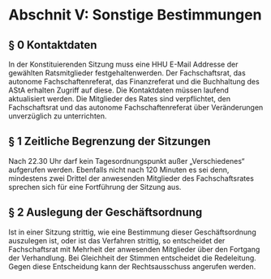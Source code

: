 # Abschnit V: Sonstige Bestimmungen
## § 0 Kontaktdaten
In der Konstituierenden Sitzung muss eine HHU E-Mail Addresse der gewählten Ratsmitglieder festgehaltenwerden. Der Fachschaftsrat, das autonome Fachschaftenreferat, das Finanzreferat und die Buchhaltung des AStA erhalten Zugriff auf diese. Die Kontaktdaten müssen laufend aktualisiert werden. Die Mitglieder des Rates sind verpflichtet, den Fachschaftsrat und das autonome Fachschaftenreferat über Veränderungen unverzüglich zu unterrichten.

## § 1 Zeitliche Begrenzung der Sitzungen
Nach 22.30 Uhr darf kein Tagesordnungspunkt außer „Verschiedenes“ aufgerufen werden. Ebenfalls nicht nach 120 Minuten es sei denn, mindestens zwei Drittel der anwesenden Mitglieder des Fachschaftsrates sprechen sich für eine Fortführung der Sitzung aus.

## § 2 Auslegung der Geschäftsordnung
Ist in einer Sitzung strittig, wie eine Bestimmung dieser Geschäftsordnung auszulegen ist, oder ist das Verfahren strittig, so entscheidet der Fachschaftsrat mit Mehrheit der anwesenden Mitglieder über den Fortgang der Verhandlung. Bei Gleichheit der Stimmen entscheidet die Redeleitung. Gegen diese Entscheidung kann der Rechtsausschuss angerufen werden.